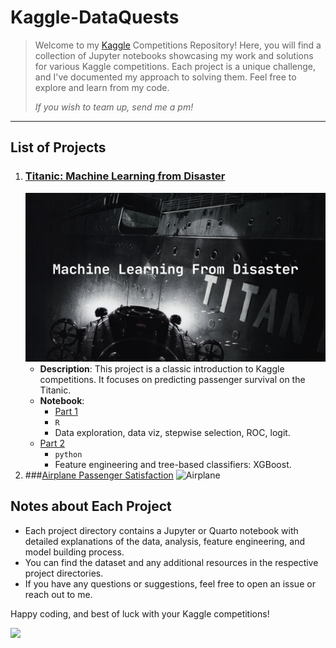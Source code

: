 # Kaggle-DataQuests

> Welcome to my [Kaggle](www.kaggle.com) Competitions Repository! Here, you will find a collection of Jupyter notebooks showcasing my work and solutions for various Kaggle competitions. Each project is a unique challenge, and I've documented my approach to solving them. Feel free to explore and learn from my code.
>
> _If you wish to team up, send me a pm!_

---

## List of Projects

1. ### [Titanic: Machine Learning from Disaster](https://www.kaggle.com/competitions/titanic)
    ![Titanic](https://raw.githubusercontent.com/solar-san/Kaggle-DataQuests/main/docs/figures/header-0.png)
    - **Description**: This project is a classic introduction to Kaggle competitions. It focuses on predicting passenger survival on the Titanic.
    - **Notebook**:
        - [Part 1](https://solar-san.github.io/Kaggle-DataQuests/titanic-1.html)
        - `R`
        - Data exploration, data viz, stepwise selection, ROC, logit.  
    - [Part 2](https://solar-san.github.io/Kaggle-DataQuests/titanic-2.html)
        - `python`
        - Feature engineering and tree-based classifiers: XGBoost.
2. ###[Airplane Passenger Satisfaction](https://www.kaggle.com/datasets/teejmahal20/airline-passenger-satisfaction)
    ![Airplane]()



## Notes about Each Project

- Each project directory contains a Jupyter or Quarto notebook with detailed explanations of the data, analysis, feature engineering, and model building process.
- You can find the dataset and any additional resources in the respective project directories.
- If you have any questions or suggestions, feel free to open an issue or reach out to me.

Happy coding, and best of luck with your Kaggle competitions!

[![](https://img.shields.io/badge/GitHub-View_on_GitHub-blue?style=flat&logo=GitHub)](https://github.com/yourusername/kaggle-competitions)